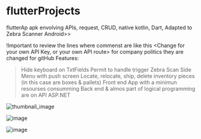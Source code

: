 # flutterProjects
 flutterAp apk envolving APIs, request, CRUD, native kotlin, Dart, Adapted to Zebra Scanner Android>>

  !Important to review the lines where commenst are like this <Change for your own API Key, or your own API route> for company politics they are changed for gitHub
 Features:
  > Hide keyboard on TxtFields
  > Permit to handle trigger Zebra Scan
  > Side Menu with push screen
  > Locate, relocate, ship, delete inventory pieces (in this case are boxes & pallets)
  > Front end App with a minimun resourses consumming
  > Back end & almos part of logical programming are on API ASP.NET



![thumbnail_image](https://github.com/Noa691/flutterProjects/assets/80059404/9e4053fc-c31e-48c9-b356-fbf0baa6090a)

![image](https://github.com/Noa691/flutterProjects/assets/80059404/c6da559a-53c4-4f4e-bef3-50a8e980d727)

![image](https://github.com/Noa691/flutterProjects/assets/80059404/b491acb7-dfa7-4d65-bd0c-7f3f8041c0d0)


